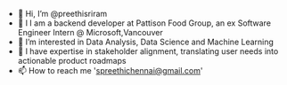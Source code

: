 - 👋 Hi, I’m @preethisriram
- 👀 I I am a backend developer at Pattison Food Group, an ex Software Engineer Intern @ Microsoft,Vancouver
- 🌱 I’m interested in Data Analysis, Data Science and Machine Learning
- 💞️ I have expertise in stakeholder alignment, translating user needs into actionable product roadmaps 
- 📫 How to reach me 'spreethichennai@gmail.com'

<!---
preethisriram/preethisriram is a ✨ special ✨ repository because its `README.md` (this file) appears on your GitHub profile.
You can click the Preview link to take a look at your changes.
--->
